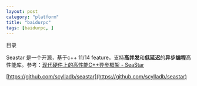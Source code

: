 ```yaml
---
layout: post
category: "platform"
title: "baidurpc"
tags: [baidurpc, ]
---
```


目录

<!-- TOC -->


<!-- /TOC -->

Seastar 是一个开源，基于c++ 11/14 feature，支持**高并发**和**低延迟**的**异步编程**高性能库。参考：[现代硬件上的高性能C++异步框架 - SeaStar](http://www.sohu.com/a/190357942_617676)

[https://github.com/scylladb/seastar](https://github.com/scylladb/seastar)

